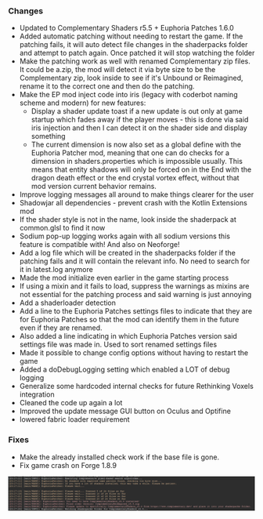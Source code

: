 ### Changes
- Updated to Complementary Shaders r5.5 + Euphoria Patches 1.6.0
- Added automatic patching without needing to restart the game. If the patching fails, it will auto detect file changes in the shaderpacks folder and attempt to patch again. Once patched it will stop watching the folder
- Make the patching work as well with renamed Complementary zip files. It could be a.zip, the mod will detect it via byte size to be the Complementary zip, look inside to see if it's Unbound or Reimagined, rename it to the correct one and then do the patching.
- Make the EP mod inject code into iris (legacy with coderbot naming scheme and modern) for new features:
    - Display a shader update toast if a new update is out only at game startup which fades away if the player moves - this is done via said iris injection and then I can detect it on the shader side and display something
    - The current dimension is now also set as a global define with the Euphoria Patcher mod, meaning that one can do checks for a dimension in shaders.properties which is impossible usually. This means that entity shadows will only be forced on in the End with the dragon death effect or the end crystal vortex effect, without that mod version current behavior remains.
- Improve logging messages all around to make things clearer for the user
- Shadowjar all dependencies - prevent crash with the Kotlin Extensions mod
- If the shader style is not in the name, look inside the shaderpack at common.glsl to find it now
- Sodium pop-up logging works again with all sodium versions this feature is compatible with! And also on Neoforge!
- Add a log file which will be created in the shaderpacks folder if the patching fails and it will contain the relevant info. No need to search for it in latest.log anymore
- Made the mod initialize even earlier in the game starting process
- If using a mixin and it fails to load, suppress the warnings as mixins are not essential for the patching process and said warning is just annoying
- Add a shaderloader detection
- Add a line to the Euphoria Patches settings files to indicate that they are for Euphoria Patches so that the mod can identify them in the future even if they are renamed.
- Also added a line indicating in which Euphoria Patches version said settings file was made in. Used to sort renamed settings files
- Made it possible to change config options without having to restart the game
- Added a doDebugLogging setting which enabled a LOT of debug logging
- Generalize some hardcoded internal checks for future Rethinking Voxels integration
- Cleaned the code up again a lot
- Improved the update message GUI button on Oculus and Optifine
- lowered fabric loader requirement

### Fixes
- Make the already installed check work if the base file is gone.
- Fix game crash on Forge 1.8.9

![Changelog](/assets/img/changelogScreenshots/3.webp)
